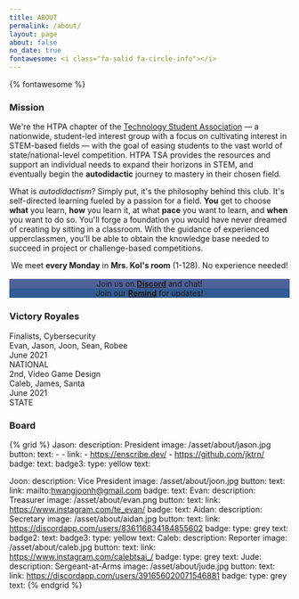 ```yaml
---
title: ABOUT
permalink: /about/
layout: page
about: false
no_date: true
fontawesome: <i class="fa-solid fa-circle-info"></i>
---
```


{% fontawesome %}

### <i class="fa-solid fa-flag-checkered"></i> Mission

We're the HTPA chapter of the [Technology Student Association](https://tsaweb.org/) — a nationwide, student-led interest group with a focus on cultivating interest in STEM-based fields — with the goal of easing students to the vast world of state/national-level competition. HTPA TSA provides the resources and support an individual needs to expand their horizons in STEM, and eventually begin the **autodidactic** journey to mastery in their chosen field.

What is *autodidactism*? Simply put, it's the philosophy behind this club. It's self-directed learning fueled by a passion for a field. **You** get to choose **what** you learn, **how** you learn it, at what **pace** you want to learn, and **when** you want to do so. You'll forge a foundation you would have never dreamed of creating by sitting in a classroom. With the guidance of experienced upperclassmen, you'll be able to obtain the knowledge base needed to succeed in project or challenge-based competitions.

<div class="container">
    <div class="card" style="margin:0; margin-bottom:1rem">
        <div class="content" style="text-align:center">
            We meet <b>every Monday</b> in <b>Mrs. Kol's room</b> (1-128). No experience needed!
        </div>
    </div>
    <div class="card-grid-2">
        <div class="card" style="background-color:#506099">
            <div class="content" style="text-align:center">
                Join us on <i class="fa-brands fa-discord"></i> <a
                    href="https://discord.gg/mckKe4bSPz"><b>Discord</b></a> and chat!
            </div>
        </div>
        <div class="card" style="background-color:#315b92">
            <div class="content" style="text-align:center">
                Join our <i class="fa-solid fa-bell"></i> <a href="https://remind.com/join/htpatsa"><b>Remind</b></a>
                for updates!
            </div>
        </div>
    </div>
</div>

### <i class="fas fa-trophy"></i> Victory Royales

<div class="container">
    <div class="card-grid-2">
        <div class="card">
            <div class="content">  
                <div class="title">
                    <i class="fa-solid fa-shield-halved"></i> Finalists, Cybersecurity
                </div>
                <div class="description">
                    Evan, Jason, Joon, Sean, Robee
                </div>
            </div>
            <div class="actions">
                <div class="left">
                    June 2021
                </div>
                <div class="right">
                    <span class="badge yellow no-select">NATIONAL</span>
                </div>
            </div>
        </div>
        <div class="card">
            <div class="content">
                <div class="title">
                    <i class="fa-brands fa-unity"></i> 2nd, Video Game Design
                </div>
                <div class="description">
                    Caleb, James, Santa
                </div>
            </div>
            <div class="actions">
                <div class="left">
                    June 2021
                </div>
                <div class="right">
                    <span class="badge no-select">STATE</span>
                </div>
            </div>
        </div>
    </div>
</div>

### <i class="fa-solid fa-people-group"></i> Board

{% grid %}
Jason:
    description: <i class="fa-solid fa-chess-king"></i> President
    image: /asset/about/jason.jpg
    button:
        text:
          - <i class="fa-solid fa-globe"></i>
          - <i class="fa-brands fa-github"></i>
        link:
          - https://enscribe.dev/
          - https://github.com/jktrn/
    badge:
        text: <span title="Cybersecurity"><i class="fa-solid fa-shield-halved"></i></span>
    badge3:
        type: yellow
        text: <span title="Competitive Programming"><i class="fa-solid fa-code"></i></span>

Joon: 
    description: <i class="fa-solid fa-chess-king"></i> Vice President
    image: /asset/about/joon.jpg
    button:
        text: <i class="fa-solid fa-envelope"></i>
        link: mailto:hwangjoonh@gmail.com
    badge:
        text: <span title="Cybersecurity"><i class="fa-solid fa-shield-halved"></i></span>
Evan:
    description: <i class="fa-solid fa-gem"></i> Treasurer
    image: /asset/about/evan.png
    button:
        text: <i class="fa-brands fa-instagram"></i>
        link: https://www.instagram.com/te_evan/
    badge:
        text: <span title="Cybersecurity"><i class="fa-solid fa-shield-halved"></i></span>
Aidan:
    description: <i class="fa-solid fa-receipt"></i> Secretary
    image: /asset/about/aidan.jpg
    button:
        text: <i class="fa-brands fa-discord"></i>
        link: https://discordapp.com/users/836116834184855602
    badge:
        type: grey
        text: <span title="Game Design"><i class="fa-brands fa-unity"></i></span>
    badge2:
        text: <span title="Cybersecurity"><i class="fa-solid fa-shield-halved"></i></span>
    badge3:
        type: yellow
        text: <span title="Competitive Programming"><i class="fa-solid fa-code"></i></span>
Caleb:
    description: <i class="fa-solid fa-paragraph"></i> Reporter
    image: /asset/about/caleb.jpg
    button:
        text: <i class="fa-brands fa-instagram"></i>
        link: https://www.instagram.com/calebtsai_/
    badge:
        type: grey
        text: <span title="Game Design"><i class="fa-brands fa-unity"></i></span>
Jude:
    description: <i class="fa-solid fa-hand-fist"></i> Sergeant-at-Arms
    image: /asset/about/jude.jpg
    button:
        text: <i class="fa-brands fa-discord"></i>
        link: https://discordapp.com/users/391656020071546881
    badge:
        type: grey
        text: <span title="Game Design"><i class="fa-brands fa-unity"></i></span>
{% endgrid %}
